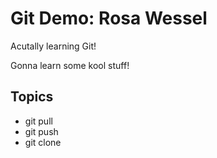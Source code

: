 # Git Demo: Rosa Wessel

Acutally learning Git!

Gonna learn some kool stuff!

## Topics
- git pull
- git push
- git clone